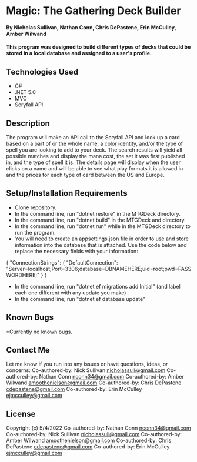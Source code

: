 # Magic: The Gathering Deck Builder

#### By **Nicholas Sullivan, Nathan Conn, Chris DePastene, Erin McCulley, Amber Wilwand**

#### This program was designed to build different types of decks that could be stored in a local database and assigned to a user's profile. 


## Technologies Used

* C#
* .NET 5.0
* MVC
* Scryfall API



## Description

The program will make an API call to the Scryfall API and look up a card based on a part of or the whole name, a color identity, and/or the type of spell you are looking to add to your deck. The search results will yield all possible matches and display the mana cost, the set it was first published in, and the type of spell it is. The details page will display when the user clicks on a name and will be able to see what play formats it is allowed in and the prices for each type of card between the US and Europe.

## Setup/Installation Requirements

* Clone repository.
* In the command line, run "dotnet restore" in the MTGDeck directory.
* In the command line, run "dotnet build" in  the MTGDeck and directory.
* In the command line, run "dotnet run" while in the MTGDeck directory to run the program.
* You will need to create an appsettings.json file in order to use and store information into the database that is attached. Use the code below and replace the necessary fields with your information:

{
    "ConnectionStrings": {
        "DefaultConnection": "Server=localhost;Port=3306;database=DBNAMEHERE;uid=root;pwd=PASSWORDHERE;"
    }
}

* In the command line, run "dotnet ef migrations add Initial" (and label each one different with any update you make)
* In the command line, run "dotnet ef database update"


## Known Bugs

*Currently no known bugs.

## Contact Me

Let me know if you run into any issues or have questions, ideas, or concerns:
Co-authored-by: Nick Sullivan <nicholassull@gmail.com>
Co-authored-by: Nathan Conn <nconn34@gmail.com>
Co-authored-by: Amber Wilwand <amoothenielson@gmail.com>
Co-authored-by: Chris DePastene <cdepastene@gmail.com>
Co-authored-by: Erin McCulley <ejmcculley@gmail.com>	

## License

Copyright (c) 5/4/2022 Co-authored-by: Nathan Conn <nconn34@gmail.com>
Co-authored-by: Nick Sullivan <nicholassull@gmail.com>
Co-authored-by: Amber Wilwand <amoothenielson@gmail.com>
Co-authored-by: Chris DePastene <cdepastene@gmail.com>
Co-authored-by: Erin McCulley <ejmcculley@gmail.com>
